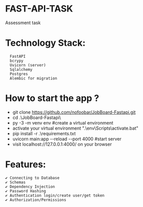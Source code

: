 # FAST-API-TASK
Assessment task


# Technology Stack:

	  FastAPI
	  bcrypy
	  Uvicorn (server)
	  Sqlalchemy
	  Postgres
	  Alembic for migration

# How to start the app ?
* git clone https://github.com/nofoobar/JobBoard-Fastapi.git
* cd .\JobBoard-Fastapi\
* py -3 -m venv env   #create a virtual environment
*  activate your virtual environment ".\env\Scripts\activate.bat"
* pip install -r .\requirements.txt
* uvicorn main:app --reload --port 4000    #start server
* visit  localhost://127.0.0.1:4000/ on your browser

# Features:
	✔️ Connecting to Database
	✔️ Schemas
	✔️ Dependency Injection
	✔️ Password Hashing
	✔️ Authentication login/create user/get token
	✔️ Authorization/Permissions
